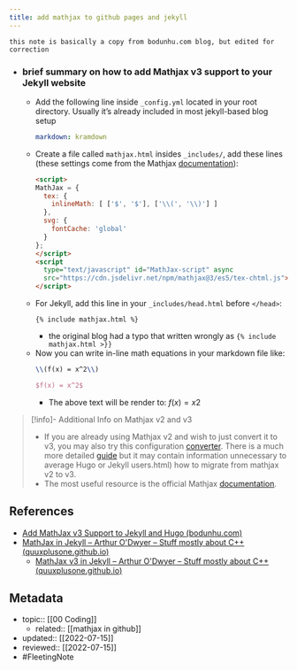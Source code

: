 ```yaml
---
title: add mathjax to github pages and jekyll
---
```


`this note is basically a copy from bodunhu.com blog, but edited for correction`


- ### brief summary on how to add Mathjax v3 support to your Jekyll website
	- Add the following line inside `_config.yml` located in your root directory. Usually it’s already included in most jekyll-based blog setup
		```yaml
		markdown: kramdown
		```
	- Create a file called `mathjax.html` insides `_includes/`, add these lines (these settings come from the Mathjax [documentation](https://docs.mathjax.org/en/latest/web/configuration.html)):
		```html
		<script>
		MathJax = {
		  tex: {
		    inlineMath: [ ['$', '$'], ['\\(', '\\)'] ]
		  },
		  svg: {
		    fontCache: 'global'
		  }
		};
		</script>
		<script
		  type="text/javascript" id="MathJax-script" async
		  src="https://cdn.jsdelivr.net/npm/mathjax@3/es5/tex-chtml.js">
		</script>
		```
	- For Jekyll, add this line in your `_includes/head.html` before `</head>`:
		```liquid
		{% include mathjax.html %}
		```
		- the original blog had a typo that written wrongly as `{% include mathjax.html >}}` 
	- Now you can write in-line math equations in your markdown file like:
		```latex
		\\(f(x) = x^2\\)
		```
		```latex
		$f(x) = x^2$
		```
		- The above text will be render to: $f(x)=x2$

> [!info]- Additional Info on Mathjax v2 and v3
> - If you are already using Mathjax v2 and wish to just convert it to v3, you may also try this configuration [converter](https://mathjax.github.io/MathJax-demos-web/convert-configuration/convert-configuration.html). There is a much more detailed [guide](https://docs.mathjax.org/en/latest/upgrading/v2.html) but it may contain information unnecessary to average Hugo or Jekyll users.html) how to migrate from mathjax v2 to v3.
> - The most useful resource is the official Mathjax [documentation](https://docs.mathjax.org/en/latest/).

## References
- [Add MathJax v3 Support to Jekyll and Hugo (bodunhu.com)](https://www.bodunhu.com/blog/posts/add-mathjax-v3-support-to-jekyll-and-hugo/)
- [MathJax in Jekyll – Arthur O'Dwyer – Stuff mostly about C++ (quuxplusone.github.io)](https://quuxplusone.github.io/blog/2018/08/05/mathjax-in-jekyll/)
	- [MathJax v3 in Jekyll – Arthur O'Dwyer – Stuff mostly about C++ (quuxplusone.github.io)](https://quuxplusone.github.io/blog/2020/08/19/mathjax-v3-in-jekyll/)
## Metadata
- topic:: [[00 Coding]]
	- related:: [[mathjax in github]]
- updated:: [[2022-07-15]]
- reviewed:: [[2022-07-15]]
- #FleetingNote 
